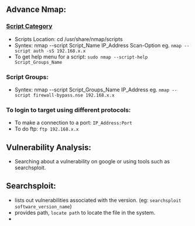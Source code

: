 ## Advance Nmap: 
### [Script Category](https://nmap.org/book/nse-usage.html)
- Scripts Location: cd /usr/share/nmap/scripts
- Syntex: nmap --script Script_Name IP_Address Scan-Option eg. `nmap --script auth -sS 192.168.x.x`
- To get help menu for a script: `sudo nmap --script-help Script_Groups_Name`

### Script Groups:
- Syntex: nmap --script Script_Groups_Name IP_Address eg. `nmap --script firewall-bypass.nse 192.168.x.x`


### To login to target using different protocols:
- To make a connection to a port: `IP_Address:Port`
- To do ftp: `ftp 192.168.x.x`


## Vulnerability Analysis:
- Searching about a vulnerability on google or using tools such as searchsploit.

## Searchsploit: 
- lists out vulnerabilities associated with the version. (eg: `searchsploit software_version_name`)
- provides path, `locate path` to locate the file in the system.
- 

